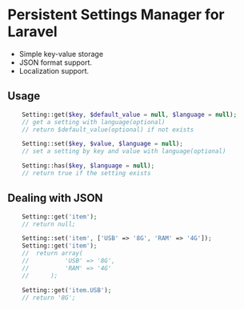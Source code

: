 # Persistent Settings Manager for Laravel

 * Simple key-value storage
 * JSON format support.
 * Localization support.

## Usage

```php
	Setting::get($key, $default_value = null, $language = null);
	// get a setting with language(optional)
	// return $default_value(optional) if not exists

	Setting::set($key, $value, $language = null);
	// set a setting by key and value with language(optional)

	Setting::has($key, $language = null);
	// return true if the setting exists
```

## Dealing with JSON

```php
	Setting::get('item');
	// return null;

	Setting::set('item', ['USB' => '8G', 'RAM' => '4G']);
	Setting::get('item');
	//  return array(
	//		  	'USB' => '8G',
	//	 		'RAM' => '4G'
	//  	);

	Setting::get('item.USB');
	// return '8G';
```
